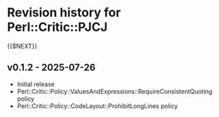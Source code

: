 # Revision history for Perl::Critic::PJCJ

 {{$NEXT}}

## v0.1.2 - 2025-07-26

- Initial release
- Perl::Critic::Policy::ValuesAndExpressions::RequireConsistentQuoting policy
- Perl::Critic::Policy::CodeLayout::ProhibitLongLines policy
